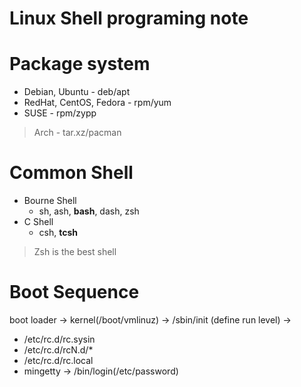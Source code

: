 # Linux Shell programing note

Package system
===
  * Debian, Ubuntu - deb/apt
  * RedHat, CentOS, Fedora - rpm/yum
  * SUSE - rpm/zypp
> Arch - tar.xz/pacman

Common Shell
===
  * Bourne Shell
    * sh, ash, **bash**, dash, zsh
  * C Shell
    * csh, **tcsh**
> Zsh is the best shell
  
Boot Sequence
===
boot loader -> kernel(/boot/vmlinuz) -> /sbin/init (define run level)
->
* /etc/rc.d/rc.sysin
* /etc/rc.d/rcN.d/*
* /etc/rc.d/rc.local
* mingetty -> /bin/login(/etc/password)

